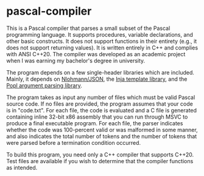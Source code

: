 # pascal-compiler

This is a Pascal compiler that parses a small subset of the Pascal programming language. It supports procedures, variable declarations, and other basic constructs. It does not support functions in their entirety (e.g., it does not support returning values). It is written entirely in C++ and complies with ANSI C++20. The compiler was developed as an academic project when I was earning my bachelor's degree in university.

The program depends on a few single-header libraries which are included. Mainly, it depends on [Nlohmann/JSON](https://github.com/nlohmann/json), the [Inja template library](https://github.com/pantor/inja), and the [Popl argument parsing library](https://github.com/badaix/popl).

The program takes as input any number of files which must be valid Pascal source code. If no files are provided, the program assumes that your code is in "code.txt". For each file, the code is evaluated and a C file is generated containing inline 32-bit x86 assembly that you can run through MSVC to produce a final executable program. For each file, the parser indicates whether the code was 100-percent valid or was malformed in some manner, and also indicates the total number of tokens and the number of tokens that were parsed before a termination condition occurred.

To build this program, you need only a C++ compiler that supports C++20. Test files are available if you wish to determine that the compiler functions as intended.

